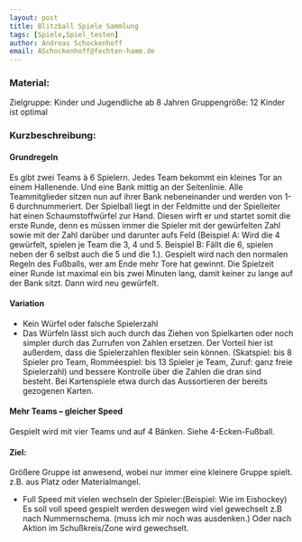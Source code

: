 ```yaml
---
layout: post
title: Blitzball Spiele Sammlung 
tags: [Spiele,Spiel_testen]
author: Andreas Schockenhoff 
email: ASchockenhoff@fechten-hamm.de
---
```

### Material:
Zielgruppe: Kinder und Jugendliche ab 8 Jahren
Gruppengröße: 12 Kinder ist optimal

### Kurzbeschreibung:
#### Grundregeln

Es gibt zwei Teams à 6 Spielern. Jedes Team bekommt ein kleines Tor an einem Hallenende. 
Und eine Bank mittig an der Seitenlinie. Alle Teammitglieder sitzen nun auf ihrer Bank nebeneinander 
und werden von 1-6 durchnummeriert. 
Der Spielball liegt in der Feldmitte und der Spielleiter hat einen Schaumstoffwürfel zur Hand. 
Diesen wirft er und startet somit die erste Runde, denn es müssen immer die Spieler mit der gewürfelten Zahl 
sowie mit der Zahl darüber und darunter aufs Feld 
(Beispiel A: Wird die 4 gewürfelt, spielen je Team die 3, 4 und 5. Beispiel B: Fällt die 6, spielen neben der 6 selbst 
auch die 5 und die 1.). 
Gespielt wird nach den normalen Regeln des Fußballs, wer am Ende mehr Tore hat gewinnt. 
Die Spielzeit einer Runde ist maximal ein bis zwei Minuten lang, damit keiner zu lange auf der Bank sitzt. 
Dann wird neu gewürfelt.

#### Variation
* Kein Würfel oder falsche Spielerzahl
* Das Würfeln lässt sich auch durch das Ziehen von Spielkarten oder noch simpler durch das Zurrufen von Zahlen ersetzen. 
Der Vorteil hier ist außerdem, dass die Spielerzahlen flexibler sein können. 
(Skatspiel: bis 8 Spieler pro Team, Romméespiel: bis 13 Spieler je Team, Zuruf: ganz freie Spielerzahl) 
und bessere Kontrolle über die Zahlen die dran sind besteht. Bei Kartenspiele etwa durch das Aussortieren der bereits gezogenen Karten.

#### Mehr Teams – gleicher Speed
Gespielt wird mit vier Teams und auf 4 Bänken. Siehe 4-Ecken-Fußball.

#### Ziel:
Größere Gruppe ist anwesend, wobei nur immer eine kleinere Gruppe spielt. z.B. aus Platz oder Materialmangel.
* Full Speed mit vielen wechseln der Spieler:(Beispiel: Wie im Eishockey) Es soll voll speed gespielt werden 
deswegen wird viel gewechselt z.B nach Nummernschema. (muss ich mir noch was ausdenken.) 
Oder nach Aktion im Schußkreis/Zone wird gewechselt.  
